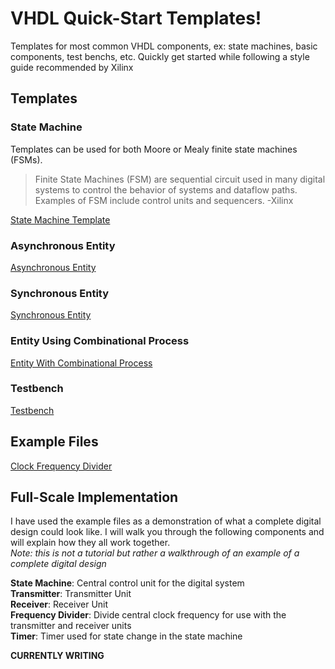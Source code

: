 # VHDL Quick-Start Templates!
Templates for most common VHDL components, ex: state machines, basic components, test benchs, etc. Quickly get started while following a style guide recommended by Xilinx

## Templates
### State Machine
Templates can be used for both Moore or Mealy finite state machines (FSMs).
> Finite State Machines (FSM) are sequential circuit used in many digital systems to control the behavior of
> systems and dataflow paths. Examples of FSM include control units and sequencers. -Xilinx

[State Machine Template](./Templates/state_machine.vhdl)

### Asynchronous Entity

[Asynchronous Entity](./Templates/entity_async.vhdl)

### Synchronous Entity

[Synchronous Entity](./Templates/entity_sync.vhdl)

### Entity Using Combinational Process

[Entity With Combinational Process](./Templates/entity_combination.vhdl)

### Testbench

[Testbench](./Templates/testbench.vhdl)

## Example Files

[Clock Frequency Divider](./Examples/freq_divide.vhdl)

## Full-Scale Implementation
I have used the example files as a demonstration of what a complete digital design could look like. I will walk you through the following components and will explain how they all work together.<br>
_Note: this is not a tutorial but rather a walkthrough of an example of a complete digital design_

**State Machine**: Central control unit for the digital system<br>
**Transmitter**: Transmitter Unit<br>
**Receiver**: Receiver Unit<br>
**Frequency Divider**: Divide central clock frequency for use with the transmitter and receiver units<br>
**Timer**: Timer used for state change in the state machine<br>

**CURRENTLY WRITING**
